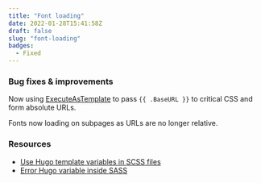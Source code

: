```yaml
---
title: "Font loading"
date: 2022-01-28T15:41:58Z
draft: false
slug: "font-loading"
badges: 
  - Fixed
---
```


### Bug fixes & improvements

Now using [ExecuteAsTemplate](https://gohugo.io/hugo-pipes/resource-from-template/) to pass `{{ .BaseURL }}` to critical CSS and form absolute URLs. 

Fonts now loading on subpages as URLs are no longer relative.

### Resources

- [Use Hugo template variables in SCSS files](https://blog.fullstackdigital.com/how-to-use-hugo-template-variables-in-scss-files-in-2018-b8a834accce)
- [Error Hugo variable inside SASS](https://discourse.gohugo.io/t/error-hugo-variable-inside-sass/15127)
